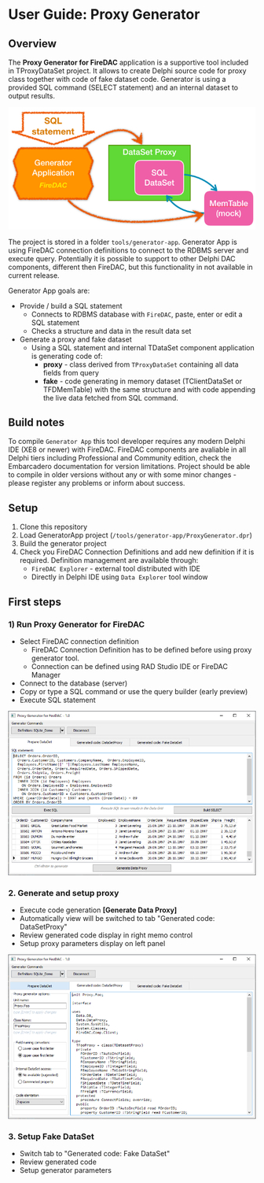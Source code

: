 # User Guide: Proxy Generator

## Overview

The **Proxy Generator for FireDAC** application is a supportive tool included in TProxyDataSet project. It allows to create Delphi source code for proxy class together with code of fake dataset code. Generator is using a provided SQL command (SELECT statement) and an internal dataset to output results. 

![](resources/generator-app.png)

The project is stored in a folder `tools/generator-app`. Generator App is using FireDAC connection definitions to connect to the RDBMS server and execute query. Potentially it is possible to support to other Delphi DAC components, different then FireDAC, but this functionality in not available in current release.

Generator App goals are:
* Provide / build a SQL statement 
  * Connects to RDBMS database with `FireDAC`, paste, enter or edit a SQL statement
  * Checks a structure and data in the result data set
* Generate a proxy and fake dataset
  * Using a SQL statement and internal TDataSet component application is generating code of:
     - **proxy** - class derived from `TProxyDataSet` containing all data fields from query
     - **fake** - code generating in memory dataset (TClientDataSet or TFDMemTable) with the same structure and with code appending the live data fetched from SQL command.

## Build notes

To compile `Generator App` this tool developer requires any modern Delphi IDE (XE8 or newer) with FireDAC. FireDAC components are avaliable in all Delphi tiers including Professional and Community edition, check the Embarcadero documentation for version limitations. Project should be able to compile in older versions without any or with some minor changes - please register any problems or inform about success.

## Setup

1) Clone this repository
1) Load GeneratorApp project (`/tools/generator-app/ProxyGenerator.dpr`)
1) Build the generator project
1) Check you FireDAC Connection Definitions and add new definition if it is required. Definition management are available through:
   - `FireDAC Explorer` - external tool distributed with IDE
   - Directly in Delphi IDE using `Data Explorer` tool window

## First steps

### 1) Run Proxy Generator for FireDAC
   
- Select FireDAC connection definition
   - FireDAC Connection Definition has to be defined before using proxy generator tool.
   - Connection can be defined using RAD Studio IDE or FireDAC Manager
- Connect to the database (server)
- Copy or type a SQL command or use the query builder (early preview)
- Execute SQL statement

![](resources/proxy-tool-01.png)


### 2. Generate and setup proxy

- Execute code generation  **[Generate Data Proxy]**
- Automatically view will be switched to tab "Generated code: DataSetProxy"
- Review generated code display in right memo control
- Setup proxy parameters display on left panel

![](resources/proxy-tool-02.png)

### 3. Setup Fake DataSet

- Switch tab to "Generated code: Fake DataSet"
- Review generated code
- Setup generator parameters
